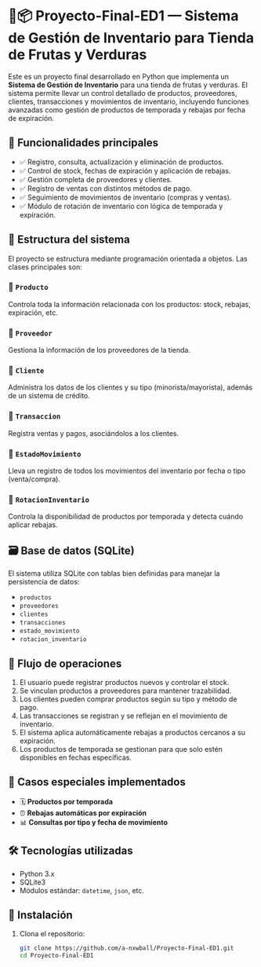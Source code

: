 # 🍓📦 Proyecto-Final-ED1 — Sistema de Gestión de Inventario para Tienda de Frutas y Verduras

Este es un proyecto final desarrollado en Python que implementa un **Sistema de Gestión de Inventario** para una tienda de frutas y verduras. El sistema permite llevar un control detallado de productos, proveedores, clientes, transacciones y movimientos de inventario, incluyendo funciones avanzadas como gestión de productos de temporada y rebajas por fecha de expiración.

## 📌 Funcionalidades principales

- ✅ Registro, consulta, actualización y eliminación de productos.
- ✅ Control de stock, fechas de expiración y aplicación de rebajas.
- ✅ Gestión completa de proveedores y clientes.
- ✅ Registro de ventas con distintos métodos de pago.
- ✅ Seguimiento de movimientos de inventario (compras y ventas).
- ✅ Módulo de rotación de inventario con lógica de temporada y expiración.

## 🧱 Estructura del sistema

El proyecto se estructura mediante programación orientada a objetos. Las clases principales son:

### 🔸 `Producto`
Controla toda la información relacionada con los productos: stock, rebajas, expiración, etc.

### 🔸 `Proveedor`
Gestiona la información de los proveedores de la tienda.

### 🔸 `Cliente`
Administra los datos de los clientes y su tipo (minorista/mayorista), además de un sistema de crédito.

### 🔸 `Transaccion`
Registra ventas y pagos, asociándolos a los clientes.

### 🔸 `EstadoMovimiento`
Lleva un registro de todos los movimientos del inventario por fecha o tipo (venta/compra).

### 🔸 `RotacionInventario`
Controla la disponibilidad de productos por temporada y detecta cuándo aplicar rebajas.

## 🗃️ Base de datos (SQLite)

El sistema utiliza SQLite con tablas bien definidas para manejar la persistencia de datos:

- `productos`
- `proveedores`
- `clientes`
- `transacciones`
- `estado_movimiento`
- `rotacion_inventario`

## 🔁 Flujo de operaciones

1. El usuario puede registrar productos nuevos y controlar el stock.
2. Se vinculan productos a proveedores para mantener trazabilidad.
3. Los clientes pueden comprar productos según su tipo y método de pago.
4. Las transacciones se registran y se reflejan en el movimiento de inventario.
5. El sistema aplica automáticamente rebajas a productos cercanos a su expiración.
6. Los productos de temporada se gestionan para que solo estén disponibles en fechas específicas.

## 🧪 Casos especiales implementados

- 🗓️ **Productos por temporada**
- ⏰ **Rebajas automáticas por expiración**
- 📊 **Consultas por tipo y fecha de movimiento**

## 🛠️ Tecnologías utilizadas

- Python 3.x
- SQLite3
- Módulos estándar: `datetime`, `json`, etc.

## 🚀 Instalación

1. Clona el repositorio:
   ```bash
   git clone https://github.com/a-nxwball/Proyecto-Final-ED1.git
   cd Proyecto-Final-ED1
